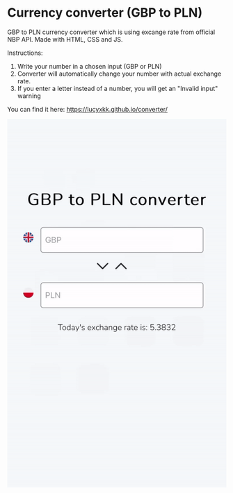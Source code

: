 # Currency converter (GBP to PLN)

GBP to PLN currency converter which is using excange rate from official NBP API. Made with HTML, CSS and JS.

Instructions:

1. Write your number in a chosen input (GBP or PLN)
2. Converter will automatically change your number with actual exchange rate.
3. If you enter a letter instead of a number, you will get an "Invalid input" warning

You can find it here:
https://lucyxkk.github.io/converter/

![](https://github.com/lucyxkk/converter/blob/main/ezgif.com-video-to-gif.gif)
